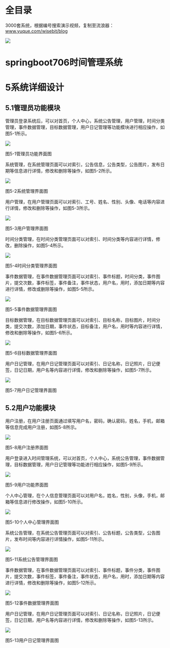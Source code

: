 # 全目录

3000套系统，根据编号搜索演示视频，复制至流浪器：www.yuque.com/wisebit/blog


![](https://bitwise.oss-cn-heyuan.aliyuncs.com/2024/11/06/qq_wechat.png)
# springboot706时间管理系统
# 5系统详细设计
## 5.1管理员功能模块
管理员登录系统后，可以对首页，个人中心，系统公告管理，用户管理，时间分类管理，事件数据管理，目标数据管理，用户日记管理等功能模块进行相应操作，如图5-1所示。

![](/md/blog.013.png)

图5-1管理员功能界面图

系统管理，在系统管理页面可以对索引，公告信息，公告类型，公告图片，发布日期等信息进行详情，修改和删除等操作，如图5-2所示。

![](/md/blog.014.png)

图5-2系统管理界面图

用户管理，在用户管理页面可以对索引、工号、姓名、性别、头像、电话等内容进行详情，修改和删除等操作，如图5-3所示。

![](/md/blog.015.png)

图5-3用户管理界面图

时间分类管理，在时间分类管理页面可以对索引、时间分类等内容进行详情，修改，删除操作，如图5-4所示。

![](/md/blog.016.png)

图5-4时间分类管理界面图

事件数据管理，在事件数据管理页面可以对索引、事件标题，时间分类，事件图片，提交次数，事件标签，事件备注，事件状态，用户名，用时，添加日期等内容进行详情，修改或删除等操作，如图5-5所示。

![](/md/blog.017.png)

图5-5事件数据管理界面图

目标数据管理，在目标数据管理页面可以对索引、目标名称，目标图片，时间分类，提交次数，添加日期，事件状态，目标备注，用户名，用时等内容进行详情，修改和删除等操作，如图5-6所示。

![](/md/blog.018.png)

图5-6目标数据管理界面图

用户日记管理，在用户日记管理页面可以对索引、日记名称，日记照片，日记便签，日记日期，用户名等内容进行详情，修改和删除等操作，如图5-7所示。

![](/md/blog.019.png)

图5-7用户日记管理界面图

## 5.2用户功能模块
用户注册，在用户注册页面通过填写用户名，密码，确认密码，姓名，手机，邮箱等信息完成用户注册，如图5-8所示。

![](/md/blog.020.png)

图5-8用户注册界面图

用户登录进入时间管理系统，可以对首页，个人中心，系统公告管理，事件数据管理，目标数据管理，用户日记管理等功能进行相应操作，如图5-9所示。

![](/md/blog.021.png)

图5-9用户功能界面图

个人中心管理，在个人信息管理页面可以对用户名，姓名，性别，头像，手机，邮箱等信息进行修改操作，如图5-10所示。

![](/md/blog.022.png)

图5-10个人中心管理界面图

系统公告管理，在系统公告管理页面可以对索引、公告标题，公告类型，公告图片，发布时间等内容进行详情操作，如图5-11所示。

![](/md/blog.023.png)

图5-11系统公告管理界面图

事件数据管理，在事件数据管理页面可以对索引、事件标题，事件分类，事件图片，提交次数，事件标签，事件备注，事件状态，用户名，用时，添加日期等内容进行详情，修改和删除等操作，如图5-12所示。

![](/md/blog.024.png)

图5-12事件数据管理界面图

用户日记管理，在用户日记管理页面可以对索引、日记名称，日记照片，日记便签，日记日期，用户名等内容进行详情，修改和删除等操作，如图5-13所示。

![](/md/blog.025.png)

图5-13用户日记管理界面图


